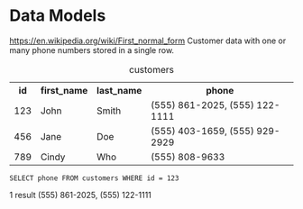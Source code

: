 # Data Models
https://en.wikipedia.org/wiki/First_normal_form
Customer data with one or many phone numbers stored in a single row.

<table>
<caption>customers</caption>
<tr>
<th>id</th>
<th>first_name</th>
<th>last_name</th>
<th>phone</th>
</tr>
<tr>
<td>123</td>
<td>John</td>
<td>Smith</td>
<td>(555) 861-2025, (555) 122-1111</td>
</tr>
<tr>
<td>456</td>
<td>Jane</td>
<td>Doe</td>
<td>(555) 403-1659, (555) 929-2929</td>
</tr>
<tr>
<td>789</td>
<td>Cindy</td>
<td>Who</td>
<td>(555) 808-9633</td>
</tr>
</table>

```
SELECT phone FROM customers WHERE id = 123
```

1 result
(555) 861-2025, (555) 122-1111
